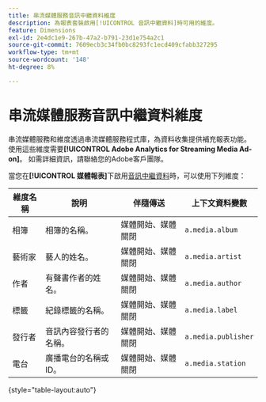 ```yaml
---
title: 串流媒體服務音訊中繼資料維度
description: 為報表套裝啟用[!UICONTROL 音訊中繼資料]時可用的維度。
feature: Dimensions
exl-id: 2e4dc1e9-267b-47a2-b791-23d1e754a2c1
source-git-commit: 7609ecb3c34fb0bc8293fc1ecd409cfabb327295
workflow-type: tm+mt
source-wordcount: '148'
ht-degree: 8%

---
```


# 串流媒體服務音訊中繼資料維度

串流媒體服務和維度透過串流媒體服務程式庫，為資料收集提供補充報表功能。 使用這些維度需要&#x200B;**[!UICONTROL Adobe Analytics for Streaming Media Ad-on]**。 如需詳細資訊，請聯絡您的Adobe客戶團隊。

當您在&#x200B;**[!UICONTROL 媒體報表]**&#x200B;下啟用[音訊中繼資料](/help/admin/admin/c-manage-report-suites/c-edit-report-suites/media-management.md)時，可以使用下列維度：

| 維度名稱 | 說明 | 伴隨傳送 | 上下文資料變數 |
| --- | --- | --- | --- |
| 相簿 | 相簿的名稱。 | 媒體開始、媒體關閉 | `a.media.album` |
| 藝術家 | 藝人的姓名。 | 媒體開始、媒體關閉 | `a.media.artist` |
| 作者 | 有聲書作者的姓名。 | 媒體開始、媒體關閉 | `a.media.author` |
| 標籤 | 紀錄標籤的名稱。 | 媒體開始、媒體關閉 | `a.media.label` |
| 發行者 | 音訊內容發行者的名稱。 | 媒體開始、媒體關閉 | `a.media.publisher` |
| 電台 | 廣播電台的名稱或ID。 | 媒體開始、媒體關閉 | `a.media.station` |

{style="table-layout:auto"}
